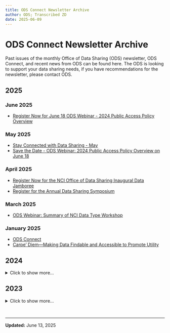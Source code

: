 ```yaml
---
title: ODS Connect Newsletter Archive
author: ODS; Transcribed ZD
date: 2025-06-09
---
```


# ODS Connect Newsletter Archive

Past issues of the monthly Office of Data Sharing (ODS) newsletter, ODS Connect, and recent news from ODS can be found here. The ODS is looking to support your data sharing needs, if you have recommendations for the newsletter, please contact ODS.

## 2025

### June 2025

- [Register Now for June 18 ODS Webinar - 2024 Public Access Policy Overview](https://cbiit.github.io/ccdi-ods-content/pages/documents/ods-newsletters/2025/2025-06-05_Register_Now_for_June_18_ODS_Webinar_2024_Public_Access_Policy_Overview.pdf)

### May 2025

- [Stay Connected with Data Sharing - May](https://cbiit.github.io/ccdi-ods-content/pages/documents/ods-newsletters/2025/2025-05-08_Stay_Connected_with_Data_Sharing_May.pdf)
- [Save the Date - ODS Webinar: 2024 Public Access Policy Overview on June 18](https://cbiit.github.io/ccdi-ods-content/pages/documents/ods-newsletters/2025/2025-05-22_Save_the_Date_ODS_Webinar_2024_Public_Access_Policy_Overview_on_June_18.pdf)

### April 2025

- [Register Now for the NCI Office of Data Sharing Inaugural Data Jamboree](https://cbiit.github.io/ccdi-ods-content/pages/documents/ods-newsletters/2025/2025-04-10_Register_Now_for_the_NCI_Office_of_Data_Sharing_Inaugural_Data_Jamboree.pdf)
- [Register for the Annual Data Sharing Symposium](https://cbiit.github.io/ccdi-ods-content/pages/documents/ods-newsletters/2025/2025-04-24_Register_for_the_Annual_Data_Sharing_Symposium.pdf)

### March 2025

- [ODS Webinar: Summary of NCI Data Type Workshop](https://cbiit.github.io/ccdi-ods-content/pages/documents/ods-newsletters/2025/2025-03-25_ODS_Webinar_Summary_of_NCI_Data_Type_Workshop.pdf)

### January 2025

- [ODS Connect](https://cbiit.github.io/ccdi-ods-content/pages/documents/ods-newsletters/2025/2025-01-03_ODS_Connect_January_2025.pdf)
- [Carpe’ Diem—Making Data Findable and Accessible to Promote Utility](https://cbiit.github.io/ccdi-ods-content/pages/documents/ods-newsletters/2025/2025-01-16_Carpe’_Diem_Making_Data_Findable_and_Accessible_to_Promote_Utility.pdf)

## 2024

<details>
  <summary>
  Click to show more...
  </summary>

### December 2024

- [Inaugural ODS Webinar & New Dataset Exploration Feature in the Index of NCI Studies (INS)](https://cbiit.github.io/ccdi-ods-content/pages/documents/ods-newsletters/2024/2024-12-06_Inaugural_ODS_Webinar_&_New_Dataset_Exploration_Feature_in_the_Index_of_NCI_Studies_(INS).pdf)

### November 2024

- [NCI Office of Data Sharing Salutes Veterans and Service Members: Initiatives and Update](https://cbiit.github.io/ccdi-ods-content/pages/documents/ods-newsletters/2024/2024-11-07_NCI_Office_of_Data_Sharing_Salutes_Veterans_and_Service_Members__Initiatives_and_Update.pdf)
- [ACTION NEEDED: Please add your voice and expertise to government policy implementation](https://cbiit.github.io/ccdi-ods-content/pages/documents/ods-newsletters/2024/2024-11-19_ACTION_NEEDED__Please_add_your_voice_and_expertise_to_government_policy_implementation.pdf)
- [REMINDER: Action Needed by November 29th & ODS Symposium Executive Summary](https://cbiit.github.io/ccdi-ods-content/pages/documents/ods-newsletters/2024/2024-11-21_REMINDER__Action_Needed_by_November_29th_&_ODS_Symposium_Executive_Summary.pdf)

### October 2024

- [ODS Data Sharing Symposium 2024: Join the Conversation](https://cbiit.github.io/ccdi-ods-content/pages/documents/ods-newsletters/2024/2024-10-03_ODS_Data_Sharing_Symposium_2024__Join_the_Conversation.pdf)
- [Key Impressions from the ODS Symposium](https://cbiit.github.io/ccdi-ods-content/pages/documents/ods-newsletters/2024/2024-10-25_Key_Impressions_from_the_ODS_Symposium.pdf)

### September 2024

- [NCI ODS Workshop Series and Register for the Annual Data Sharing Symposium](https://cbiit.github.io/ccdi-ods-content/pages/documents/ods-newsletters/2024/2024-09-05_NCI_ODS_Workshop_Series_and_Register_for_the_Annual_Data_Sharing_Symposium.pdf)
- [Highlighting National Childhood Cancer Awareness Month and NCI's Index of NCI Studies](https://cbiit.github.io/ccdi-ods-content/pages/documents/ods-newsletters/2024/2024-09-19_Highlighting_National_Childhood_Cancer_Awareness_Month_and_NCI's_Index_of_NCI_Studies.pdf)

### August 2024

- [Stay Connected with Data Sharing: August](https://cbiit.github.io/ccdi-ods-content/pages/documents/ods-newsletters/2024/2024-08-08_Stay_Connected_with_Data_Sharing_August_2024.pdf)
- [Apply Today to Participate in an In-Person HTAN Data Jamboree](https://cbiit.github.io/ccdi-ods-content/pages/documents/ods-newsletters/2024/2024-08-22_Apply_Today_to_Participate_in_an_In-Person_HTAN_Data_Jamboree.pdf)
- [USCDI+ Cancer Registry Seeks Feedback on Data Element List and Hosts Listening Session](https://cbiit.github.io/ccdi-ods-content/pages/documents/ods-newsletters/2024/2024-08-26_USCDI+_Cancer_Registry_Seeks_Feedback_on_Data_Element_List_and_Hosts_Listening_Session.pdf)

### July 2024

- [Stay Connected with Data Sharing: July](https://cbiit.github.io/ccdi-ods-content/pages/documents/ods-newsletters/2024/2024-07-11_Stay_Connected_with_Data_Sharing_July_2024.pdf)
- [NCI Data Sharing: Resources and Support for Cancer Researchers](https://cbiit.github.io/ccdi-ods-content/pages/documents/ods-newsletters/2024/2024-07-25_NCI_Data_Sharing_Resources_and_Support_for_Cancer_Researchers.pdf)

### June 2024

- [Stay Connected with Data Sharing: June](https://cbiit.github.io/ccdi-ods-content/pages/documents/ods-newsletters/2024/2024-06-06_Stay_Connected_with_Data_Sharing_June_2024.pdf)
- [Cancer Moonshot Biobank Releases Data for First 248 Participants](https://cbiit.github.io/ccdi-ods-content/pages/documents/ods-newsletters/2024/2024-06-20_Cancer_Moonshot_Biobank_Releases_Data_for_First_248_Participants.pdf)
- [Human Tumor Atlas Network (HTAN) Data Jamboree 2024 Pitch](https://cbiit.github.io/ccdi-ods-content/pages/documents/ods-newsletters/2024/2024-06-25_Human_Tumor_Atlas_Network_(HTAN)_Data_Jamboree_2024_Pitch.pdf)

### May 2024

- [Register Now for the Annual Data Sharing Symposium!](https://cbiit.github.io/ccdi-ods-content/pages/documents/ods-newsletters/2024/2024-05-10_Register_Now_for_the_Annual_Data_Sharing_Symposium!.pdf)
- [Highlights from AACR and Congratulations Dr. Kerlavage](https://cbiit.github.io/ccdi-ods-content/pages/documents/ods-newsletters/2024/2024-05-23_Highlights_from_AACR_and_Congratulations_Dr._Kerlavage.pdf)

### April 2024

- [Stay Connected with Data Sharing: April](https://cbiit.github.io/ccdi-ods-content/pages/documents/ods-newsletters/2024/2024-04-04_Stay_Connected_with_Data_Sharing_April_2024.pdf)
- [Data Sharing Champion: Cancer Target Discovery and Development (CTD²) Network](https://cbiit.github.io/ccdi-ods-content/pages/documents/ods-newsletters/2024/2024-04-18_Data_Sharing_Champion_Cancer_Target_Discovery_and_Development_(CTD²)_Network.pdf)

### March 2024

- [Stay Connected with Data Sharing: March](https://cbiit.github.io/ccdi-ods-content/pages/documents/ods-newsletters/2024/2024-03-07_Stay_Connected_with_Data_Sharing_March_2024.pdf)
- [Where to Find ODS at AACR](https://cbiit.github.io/ccdi-ods-content/pages/documents/ods-newsletters/2024/2024-03-21_Where_to_Find_ODS_at_AACR.pdf)

### February 2024

- [Stay Connected with Data Sharing: February](https://cbiit.github.io/ccdi-ods-content/pages/documents/ods-newsletters/2024/2024-02-08_Stay_Connected_with_Data_Sharing_February_2024.pdf)
- [Data Sharing of NCI-Sponsored Cancer Screening Trials](https://cbiit.github.io/ccdi-ods-content/pages/documents/ods-newsletters/2024/2024-02-22_Data_Sharing_of_NCI-Sponsored_Cancer_Screening_Trials.pdf)

### January 2024

- [ODS Connect](https://cbiit.github.io/ccdi-ods-content/pages/documents/ods-newsletters/2024/2024-01-16_ODS_Connect_January_2024.pdf)
- [NIH Data Management and Sharing Policy - Year One](https://cbiit.github.io/ccdi-ods-content/pages/documents/ods-newsletters/2024/2024-01-25_NIH_Data_Management_and_Sharing_Policy_Year_One.pdf)

</details>

## 2023

<details>
  <summary>
  Click to show more...
  </summary>

### December 2023

- [ODS Connect](https://cbiit.github.io/ccdi-ods-content/pages/documents/ods-newsletters/2023/2023-12-21_ODS_Connect_December_2023.pdf)

### November 2023

- [ODS Connect](https://cbiit.github.io/ccdi-ods-content/pages/documents/ods-newsletters/2023/2023-11-17_ODS_Connect_November_2023.pdf)

### October 2023

- [ODS Connect](https://cbiit.github.io/ccdi-ods-content/pages/documents/ods-newsletters/2023/2023-10-20_ODS_Connect_October_2023.pdf)

### September 2023

- [ODS Connect](https://cbiit.github.io/ccdi-ods-content/pages/documents/ods-newsletters/2023/2023-09-22_ODS_Connect_September_2023.pdf)

### August 2023

- [ODS Connect](https://cbiit.github.io/ccdi-ods-content/pages/documents/ods-newsletters/2023/2023-08-24_ODS_Connect_August_2023.pdf)

### July 2023

- [ODS Connect](https://cbiit.github.io/ccdi-ods-content/pages/documents/ods-newsletters/2023/2023-07-21_ODS_Connect_July_2023.pdf)

</details>

&nbsp;

---

**Updated:** June 13, 2025
